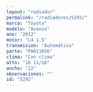 ```yaml
---
layout: "radiador"
permalink: "/radiadores/5292/"
marca: "Toyota"
modelo: "Avanza"
ano: "2012"
motor: "L4 1.5"
transmision: "Automática"
parte: "PA011856"
clima: "Con clima"
alto: "16 11/16"
ancho: "22"
observaciones: ""
id: "5292"
---
```


